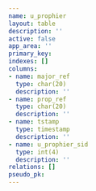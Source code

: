 ```yaml
---
name: u_prophier
layout: table
description: ''
active: false
app_area: ''
primary_key: 
indexes: []
columns:
- name: major_ref
  type: char(20)
  description: ''
- name: prop_ref
  type: char(20)
  description: ''
- name: tstamp
  type: timestamp
  description: ''
- name: u_prophier_sid
  type: int(4)
  description: ''
relations: []
pseudo_pk: 
---
```


